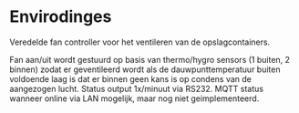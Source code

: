 # Envirodinges
Veredelde fan controller voor het ventileren van de opslagcontainers. 

Fan aan/uit wordt gestuurd op basis van thermo/hygro sensors (1 buiten, 2 binnen) zodat er geventileerd wordt als de dauwpunttemperatuur buiten voldoende laag is dat er binnen geen kans is op condens van de aangezogen lucht.
Status output 1x/minuut via RS232.
MQTT status wanneer online via LAN mogelijk, maar nog niet geimplementeerd.
